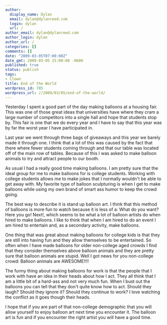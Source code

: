 ```yaml
---
author:
  display_name: Dylan
  email: dylan@dylanreed.com
  login: dylan
  url: /
author_email: dylan@dylanreed.com
author_login: dylan
author_url: /
categories: []
comments: []
date: "2009-03-05T07:00:00Z"
date_gmt: 2009-03-05 15:00:00 -0600
published: true
status: publish
tags:
- Clown
title: End of the World
wordpress_id: 785
wordpress_url: //2009/03/05/end-of-the-world/
---
```


Yesterday I spent a good part of the day making balloons at a housing fair. This was one of those great ideas that universities have where they cram a large number of competitors into a single hall and hope that students stop by. This fair is one that we do every year and I have to say that this year was by far the worst year I have participated in. 

Last year we went through three bags of giveaways and this year we barely made it through one. I think that a lot of this was caused by the fact that there where fewer students coming through and that our table was located off of the main row of tables. Because of this I was asked to make balloon animals to try and attract people to our booth. 

As usual I had a really good time making balloons. I am pretty sure that the ideal group for me to make balloons for is college students. Working with college students allows me to make jokes that I normally wouldn't be able to get away with. My favorite type of balloon sculpturing is when I get to make balloons while using my own brand of smart ass humor to keep the crowd going. 

The best way to describe it is stand up balloon art. I think that this method of balloons is more fun to watch because it is less of a: What do you want? Here you go! Next!, which seems to be what a lot of balloon artists do when hired to make balloons. I like to think that when I am hired to do an event I am hired to entertain and, as a secondary activity, make balloons. 

One thing that was great about making balloons for college kids is that they are still into having fun and they allow themselves to be entertained. So often when I have made balloons for older non-college aged crowds I find that they consider themselves above balloon animals and they are pretty sure that balloon animals are stupid. Well I got news for you non-college crowd: Balloon animals are AWESOME!!!!

The funny thing about making balloons for work is that the people that I work with have an idea in their heads about how I act. They all think that I am a little bit of a hard-ass and not very much fun. When I bust out the balloons you can tell that they don't quite know how to act. Should they laugh? Should they ignore it? Should they continue to work? I love watching the conflict as it goes though their heads. 

I hope that if you are part of that non-college demographic that you will allow yourself to enjoy balloon art next time you encounter it. The balloon art is fun and if you encounter the right artist you will have a good time.

